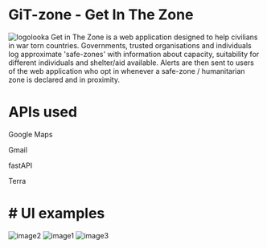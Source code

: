 # GiT-zone - Get In The Zone

![logolooka](https://github.com/petergalati/GiT-zone/assets/110602627/b59b3204-2765-473f-a72b-9c084c103e5a)
Get in The Zone is a web application designed to help civilians in war torn countries. Governments, trusted organisations and individuals log approximate 'safe-zones' with information about capacity, suitability for different individuals and shelter/aid available. Alerts are then sent to users of the web application who opt in whenever a safe-zone / humanitarian zone is declared and in proximity.

# APIs used
Google Maps

Gmail

fastAPI

Terra

# # UI examples
![image2](https://github.com/petergalati/GiT-zone/assets/110602627/5953e195-23d1-4f75-8451-d467ed0e9509)
![image1](https://github.com/petergalati/GiT-zone/assets/110602627/e5460f6b-b10d-4573-a389-bf13c58d9601)
![image3](https://github.com/petergalati/GiT-zone/assets/110602627/a0a615db-ecf3-493e-aec3-1fb2e64abe84)
